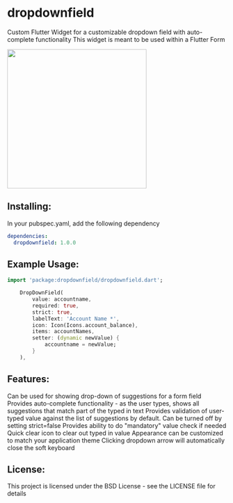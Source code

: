 # dropdownfield
Custom Flutter Widget for a customizable dropdown field with auto-complete functionality
This widget is meant to be used within a Flutter Form

<img src="https://bitbucket.org/AndroidFreak/dropdownfield/raw/17b75f64d770ced35e16b1c32678062c56f483b1/example/dropdownfield.png" height="320px" >

## Installing:
In your pubspec.yaml, add the following dependency
```yaml
dependencies:
  dropdownfield: 1.0.0
```

## Example Usage:
```dart
import 'package:dropdownfield/dropdownfield.dart';

    DropDownField(
        value: accountname,
        required: true,
        strict: true,
        labelText: 'Account Name *',
        icon: Icon(Icons.account_balance),
        items: accountNames,
        setter: (dynamic newValue) {
            accountname = newValue;
        }
    ),
```
## Features:
Can be used for showing drop-down of suggestions for a form field
Provides auto-complete functionality - as the user types, shows all suggestions that match part of the typed in text
Provides validation of user-typed value against the list of suggestions by default. Can be turned off by setting strict=false
Provides ability to do "mandatory" value check if needed
Quick clear icon to clear out typed in value
Appearance can be customized to match your application theme
Clicking dropdown arrow will automatically close the soft keyboard

## License:
This project is licensed under the BSD License - see the LICENSE file for details
